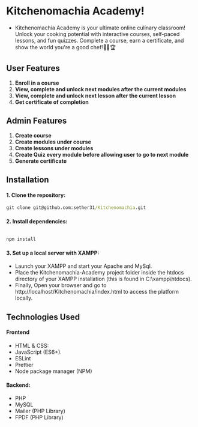 # Kitchenomachia Academy!

* Kitchenomachia Academy is your ultimate online culinary classroom! Unlock your cooking potential with interactive courses, self-paced lessons, and fun quizzes. Complete a course, earn a certificate, and show the world you're a good chef!👨‍🍳🏆

## User Features
1. **Enroll in a course**
2. **View, complete and unlock next modules after the current modules**
3. **View, complete and unlock next lesson after the current lesson**
4. **Get certificate of completion**

## Admin Features
1. **Create course**
2. **Create modules under course**
3. **Create lessons under modules**
4. **Create Quiz every module before allowing user to go to next module**
5. **Generate certificate**

## Installation

#### 1. **Clone the repository:**
```cmd
git clone git@github.com:sether31/Kitchenomachia.git
```

#### 2. **Install dependencies:**
```cmd

npm install
```

#### 3. **Set up a local server with XAMPP:**
- Launch your XAMPP and start your Apache and MySql.
- Place the Kitchenomachia-Academy project folder inside the htdocs directory of your XAMPP installation (this is found in C:\xampp\htdocs).
- Finally, Open your browser and go to http://localhost/Kitchenomachia/index.html to access the platform locally.

## Technologies Used
#### Frontend
  + HTML & CSS:
  + JavaScript (ES6+).
  + ESLint
  + Prettier
  + Node package manager (NPM)

#### Backend:
  + PHP
  + MySQL
  + Mailer (PHP Library)
  + FPDF (PHP Library)
